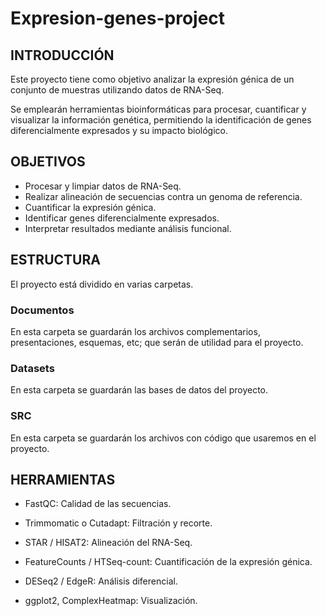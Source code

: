 # Expresion-genes-project

## INTRODUCCIÓN

Este proyecto tiene como objetivo analizar la expresión génica de un conjunto de muestras utilizando datos de RNA-Seq.

Se emplearán herramientas bioinformáticas para procesar, cuantificar y visualizar la información genética, permitiendo la identificación de genes diferencialmente expresados y su impacto biológico.

## OBJETIVOS

- Procesar y limpiar datos de RNA-Seq.
- Realizar alineación de secuencias contra un genoma de referencia.
- Cuantificar la expresión génica.
- Identificar genes diferencialmente expresados.
- Interpretar resultados mediante análisis funcional. 

## ESTRUCTURA

El proyecto está dividido en varias carpetas.

### Documentos

En esta carpeta se guardarán los archivos complementarios, presentaciones, esquemas, etc; que serán de utilidad para el proyecto.

### Datasets

En esta carpeta se guardarán las bases de datos del proyecto.

### SRC

En esta carpeta se guardarán los archivos con código que usaremos en el proyecto.

## HERRAMIENTAS

- FastQC: Calidad de las secuencias.

- Trimmomatic o Cutadapt: Filtración y recorte.

- STAR / HISAT2: Alineación del RNA-Seq.

- FeatureCounts / HTSeq-count: Cuantificación de la expresión génica.

- DESeq2 / EdgeR: Análisis diferencial.

- ggplot2, ComplexHeatmap: Visualización.

